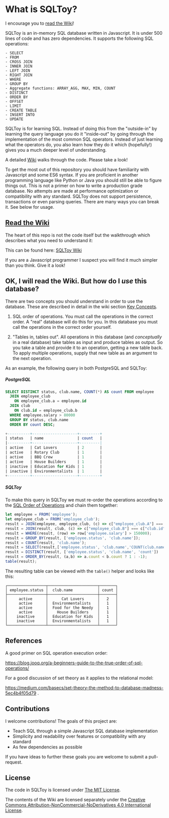 # What is SQLToy?

I encourage you to [read the Wiki](https://github.com/weinberg/SQLToy/wiki)!

SQLToy is an in-memory SQL database written in Javascript. It is under 500 lines of code and has zero dependencies. It supports the following SQL operations:

    - SELECT
    - FROM
    - CROSS JOIN
    - INNER JOIN
    - LEFT JOIN
    - RIGHT JOIN
    - WHERE
    - GROUP BY
    - Aggregate functions: ARRAY_AGG, MAX, MIN, COUNT
    - DISTINCT
    - ORDER BY
    - OFFSET
    - LIMIT
    - CREATE TABLE
    - INSERT INTO
    - UPDATE

SQLToy is for learning SQL. Instead of doing this from the "outside-in" by learning the query language you do it "inside-out" by going through the implementation of the most common SQL operators. Instead of just learning what the operators do, you also learn how they do it which (hopefully!) gives you a much deeper level of understanding.

A detailed [Wiki](https://github.com/weinberg/SQLToy/wiki) walks through the code. Please take a look!

To get the most out of this repository you should have familiarity with Javascript and some ES6 syntax. If you are proficient in another programming language like Python or Java you should still be able to figure things out. This is not a primer on how to write a production grade database. No attempts are made at performance optimization or compatibility with any standard. SQLToy does not support persistence, transactions or even parsing queries. There are many ways you can break it. See below for usage.

## [Read the Wiki](https://github.com/weinberg/SQLToy/wiki)

The heart of this repo is not the code itself but the walkthrough which describes what you need to understand it:

This can be found here: [SQLToy Wiki](https://github.com/weinberg/SQLToy/wiki)

If you are a Javascript programmer I suspect you will find it much simpler than you think. Give it a look!

## OK, I will read the Wiki. But how do I _use_ this database?

There are two concepts you should understand in order to use the database. These are described in detail in the wiki section [Key Concepts](https://github.com/weinberg/SQLToy/wiki/Two-Key-Concepts).

1. SQL order of operations. You must call the operations in the correct order. A "real" database will do this for you. In this database you must call the operations in the correct order yourself.

2. "Tables in, tables out". All operations in this database (and _conceptually_ in a real database) take tables as input and produce tables as output. So you take a table and provide it to an operation, getting a new table back.  To apply multiple operations, supply that new table as an argument to the next operation.

As an example, the following query in both PostgreSQL and SQLToy:

##### PostgreSQL
```SQL
SELECT DISTINCT status, club.name, COUNT(*) AS count FROM employee
  JOIN employee_club 
    ON employee_club.a = employee.id
  JOIN club
    ON club.id = employee_club.b
  WHERE employee.salary > 80000
  GROUP BY status, club.name
  ORDER BY count DESC;

+----------+--------------------+---------+
| status   | name               | count   |
|----------+--------------------+---------|
| active   | Cat Lovers         | 2       |
| active   | Rotary Club        | 1       |
| active   | BBQ Crew           | 1       |
| active   | House Builders     | 1       |
| inactive | Education for Kids | 1       |
| inactive | Environmentalists  | 1       |
+----------+--------------------+---------+
```

##### SQLToy

To make this query in SQLToy we must re-order the operations according to the [SQL Order of Operations](https://github.com/weinberg/SQLToy/wiki/Two-Key-Concepts) and chain them together:

```javascript
let employee = FROM('employee');
let employee_club = FROM('employee_club');
result = JOIN(employee, employee_club, (c) => c["employee_club.A"] === c["employee.id"]);
result = JOIN(result, club, (c) => c["employee_club.B"] === c["club.id"] );
result = WHERE(result, (row) => row['employee.salary'] > 150000);
result = GROUP_BY(result, ['employee.status', 'club.name']);
result = COUNT(result, 'club.name');
result = SELECT(result,['employee.status', 'club.name','COUNT(club.name)'],{'COUNT(club.name)': 'count'})
result = DISTINCT(result, ['employee.status', 'club.name', 'count'])
result = ORDER_BY(result, (a,b) => a.count < b.count ? 1 : -1);
table(result);
```

The resulting table can be viewed with the `table()` helper and looks like this:

```
┌─────────────────┬──────────────────────┬───────┐
│ employee.status │  club.name           │ count │
├─────────────────┼──────────────────────┼───────┤
│     active      │      Cat Lovers      │   2   │
│     active      │  Environmentalists   │   1   │
│     active      │  Food for the Needy  │   1   │
│     active      │    House Builders    │   1   │
│    inactive     │  Education for Kids  │   1   │
│    inactive     │  Environmentalists   │   1   │
└─────────────────┴──────────────────────┴───────┘
```

## References

A good primer on SQL operation execution order:

https://blog.jooq.org/a-beginners-guide-to-the-true-order-of-sql-operations/

For a good discussion of set theory as it applies to the relational model:

https://medium.com/basecs/set-theory-the-method-to-database-madness-5ec4b4f05d79 .

## Contributions

I welcome contributions! The goals of this project are:

- Teach SQL through a simple Javascript SQL database implementation
- Simplicity and readability over features or compatibility with any standard
- As few dependencies as possible

If you have ideas to further these goals you are welcome to submit a pull-request.

## License

The code in SQLToy is licensed under [The MIT License](https://github.com/weinberg/SQLToy/blob/main/LICENSE).

The contents of the Wiki are licensed separately under the [Creative Commons Attribution-NonCommercial-NoDerivatives 4.0 International License](https://github.com/weinberg/SQLToy/wiki/LICENSE).

